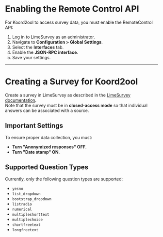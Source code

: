 # Enabling the Remote Control API

For Koord2ool to access survey data, you must enable the RemoteControl API:

1. Log in to LimeSurvey as an administrator.
2. Navigate to **Configuration > Global Settings**.
3. Select the **Interfaces** tab.
4. Enable the **JSON-RPC interface**.
5. Save your settings.

---

# Creating a Survey for Koord2ool

Create a survey in LimeSurvey as described in the [LimeSurvey documentation](https://manual.limesurvey.org).  
Note that the survey must be in **closed-access mode** so that individual answers can be associated with a source.


## Important Settings

To ensure proper data collection, you must:

- **Turn "Anonymized responses" OFF**.
- **Turn "Date stamp" ON**.  

## Supported Question Types

Currently, only the following question types are supported:

- `yesno`
- `list_dropdown`
- `bootstrap_dropdown`
- `listradio`
- `numerical`
- `multipleshorttext`
- `multiplechoice`
- `shortfreetext`
- `longfreetext`